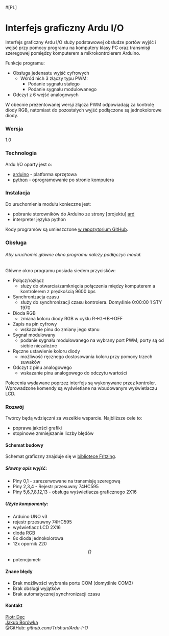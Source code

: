 #[PL]

# Interfejs graficzny Ardu I/O

Interfejs graficzny Ardu I/O służy podstawowej obsłudze portów wyjść i wejść przy pomocy programu na komputery klasy PC oraz transmisji szeregowej pomiędzy komputerem a mikrokontrolerem Arduino.

Funkcje programu:
  - Obsługa jedenastu wyjść cyfrowych
    - Wśród nich 3 złączy typu PWM:
        - Podanie sygnału stałego
        - Podanie sygnału modulowanego
  - Odczyt z 6 wejść analogowych

W obecnie prezentowanej wersji złącza PWM odpowiadają za kontrolę diody RGB, natomiast do pozostałych wyjść podłączone są jednokolorowe diody.

### Wersja
1.0

### Technologia

Ardu I/O oparty jest o:

* [arduino] - platforma sprzętowa
* [python] - oprogramowanie po stronie komputera


### Instalacja

Do uruchomienia modułu konieczne jest:
- pobranie sterowników do Arduino ze strony [projektu] [ard]
- interpreter języka python

Kody programów są umieszczone [w repozytorium GitHub][git].


### Obsługa

###### Aby uruchomić główne okno programu należy podłączyć moduł.

Główne okno programu posiada siedem przycisków:
* Połącz/rozłącz
  - służy do otwarcia/zamknięcia połączenia między komputerem a kontrolerem z prędkością 9600 bps
* Synchronizacja czasu
  - służy do synchronizacji czasu kontrolera. Domyślnie 0:00:00 1 STY 1970 
* Dioda RGB
  - zmiana koloru diody RGB w cyklu R->G->B->OFF
* Zapis na pin cyfrowy
  - wskazanie pinu do zmiany jego stanu
* Sygnał modulowany
  - podanie sygnału modulowanego na wybrany port PWM; porty są od siebie niezależne
* Ręczne ustawienie koloru diody
  - możliwość ręcznego dostosowania koloru przy pomocy trzech suwaków
* Odczyt z pinu analogowego
  - wskazanie pinu analogowego do odczytu wartości

Polecenia wydawane poprzez interfejs są wykonywane przez kontroler. Wprowadzone komendy są wyświetlane na wbudowanym wyświetlaczu LCD.


### Rozwój

Twórcy będą wdzięczni za wszelkie wsparcie. 
Najbliższe cele to:
- poprawa jakości grafiki
- stopinowe zmniejszanie liczby błędów

#### Schemat budowy
Schemat graficzny znajduje się w [bibliotece Fritzing][frt].
##### Słowny opis wyjść:
- Piny 0,1 - zarezerwowane na transmisję szeregową
- Piny 2,3,4 - Rejestr przesuwny 74HC595
- Piny 5,6,7,8,12,13 - obsługa wyświetlacza graficznego 2X16
##### Użyte komponenty:
- Arduino UNO v3
- rejestr przesuwny 74HC595
- wyświetlacz LCD 2X16
- dioda RGB
- 8x dioda jednokolorowa
- 12x opornik 220 $$\Omega$$
- potencjometr

#### Znane błędy

 - Brak możliwości wybrania portu COM (domyślnie COM3)
 - Brak obsługi wyjątków
 - Brak automatycznej synchronizacji czasu

#### Kontakt
[Piotr Dec][PD]\
[Jakub Borówka][JB]\
@GitHub:
_github.com/Trishun/Ardu-I-O_


   [arduino]: <https://www.arduino.cc/>
   [python]: <https://www.python.org/>
   
   
   [ard]: <https://www.arduino.cc/en/Main/Software>
   [git]:  <https://github.com/Trishun/Ardu-I-O.git>
   [frt]: <http://fritzing.org/projects/ardu-io>
   [PD]: <mailto:piotr.dec@smcebi.edu.pl>
   [JB]: <mailto:jakub.borowka@smcebi.edu.pl>
